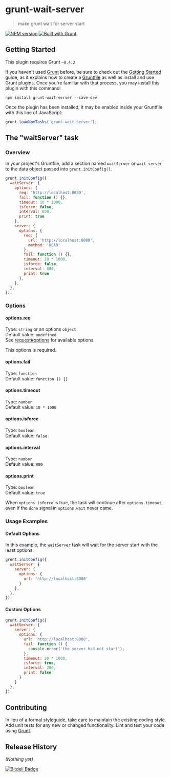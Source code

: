 # grunt-wait-server

> make grunt wait for server start

[![NPM version](https://badge.fury.io/js/grunt-wait-server.png)](http://badge.fury.io/js/grunt-wait-server)
[![Built with Grunt](https://cdn.gruntjs.com/builtwith.png)](http://gruntjs.com/)

## Getting Started
This plugin requires Grunt `~0.4.2`

If you haven't used [Grunt](http://gruntjs.com/) before, be sure to check out the [Getting Started](http://gruntjs.com/getting-started) guide, as it explains how to create a [Gruntfile](http://gruntjs.com/sample-gruntfile) as well as install and use Grunt plugins. Once you're familiar with that process, you may install this plugin with this command:

```shell
npm install grunt-wait-server --save-dev
```

Once the plugin has been installed, it may be enabled inside your Gruntfile with this line of JavaScript:

```js
grunt.loadNpmTasks('grunt-wait-server');
```

## The "waitServer" task

### Overview
In your project's Gruntfile, add a section named `waitServer` or `wait-server` to the data object passed into `grunt.initConfig()`.

```js
grunt.initConfig({
  waitServer: {
    options: {
      req: 'http://localhost:8080',
      fail: function () {},
      timeout: 10 * 1000,
      isforce: false,
      interval: 800,
      print: true
    },
    server: {
      options: {
        req: {
          url: 'http://localhost:8080',
          method: 'HEAD'
        },
        fail: function () {},
        timeout: 10 * 1000,
        isforce: false,
        interval: 800,
        print: true
      },
    },
  },
});
```

### Options

#### options.req
Type: `string` or an options `object`  
Default value: `undefined`  
See [request#options](https://github.com/request/request#requestoptions-callback) for available options.

This options is required.


#### options.fail  
Type: `function`  
Default value: `function () {}`  


#### options.timeout  
Type: `number`  
Default value: `10 * 1000`  


#### options.isforce  
Type: `boolean`  
Default value: `false`  


#### options.interval  
Type: `number`  
Default value: `800`  


#### options.print  
Type: `boolean`  
Default value: `true` 


When `options.isforce` is true, 
the task will continue after `options.timeout`, 
even if the `done` signal in `options.wait` never came.  

### Usage Examples  

#### Default Options  
In this example, the `waitServer` task will wait for the server start with the least options.  

```js
grunt.initConfig({
  waitServer: {
    server: {
      options: {
        url: 'http://localhost:8080'
      }
    },
  },
});
```

#### Custom Options  

```js
grunt.initConfig({
  waitServer: {
    server: {
      options: {
        url: 'http://localhost:8080',
        fail: function () {
          console.error('the server had not start'); 
        },
        timeout: 20 * 1000,
        isforce: true,
        interval: 200,
        print: false
      }
    }
  },
});
```

## Contributing
In lieu of a formal styleguide, take care to maintain the existing coding style. Add unit tests for any new or changed functionality. Lint and test your code using [Grunt](http://gruntjs.com/).

## Release History
_(Nothing yet)_


[![Bitdeli Badge](https://d2weczhvl823v0.cloudfront.net/imyelo/grunt-wait-server/trend.png)](https://bitdeli.com/free "Bitdeli Badge")

